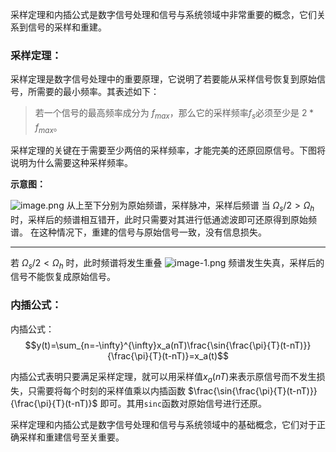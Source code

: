采样定理和内插公式是数字信号处理和信号与系统领域中非常重要的概念，它们关系到信号的采样和重建。

### 采样定理：

采样定理是数字信号处理中的重要原理，它说明了若要能从采样信号恢复到原始信号，所需要的最小频率。其表述如下：

> 若一个信号的最高频率成分为 $f_{max}$，那么它的采样频率$f_s$必须至少是 $2 * f_{max}$。

采样定理的关键在于需要至少两倍的采样频率，才能完美的还原回原信号。下图将说明为什么需要这种采样频率。

**示意图：**

![image.png](https://image.kanosaikou.cn/i/2023/09/03/64f46f5d14f01.png)
从上至下分别为原始频谱，采样脉冲，采样后频谱
当 $\Omega_s/2>\Omega_h$ 时，采样后的频谱相互错开，此时只需要对其进行低通滤波即可还原得到原始频谱。
在这种情况下，重建的信号与原始信号一致，没有信息损失。

--------------------------
若 $\Omega_s/2<\Omega_h$ 时，此时频谱将发生重叠
![image-1.png](https://image.kanosaikou.cn/i/2023/09/03/64f46f5da5bb2.png)
频谱发生失真，采样后的信号不能恢复成原始信号。
### 内插公式：

内插公式：
$$y(t)=\sum_{n=-\infty}^{\infty}x_a(nT)\frac{\sin{\frac{\pi}{T}(t-nT)}}{\frac{\pi}{T}(t-nT)}=x_a(t)$$

内插公式表明只要满足采样定理，就可以用采样值$x_a(nT)$来表示原信号而不发生损失，只需要将每个时刻的采样值乘以内插函数 $\frac{\sin{\frac{\pi}{T}(t-nT)}}{\frac{\pi}{T}(t-nT)}$ 即可。其用`sinc`函数对原始信号进行还原。

采样定理和内插公式是数字信号处理和信号与系统领域中的基础概念，它们对于正确采样和重建信号至关重要。

